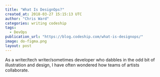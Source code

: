 ```yaml
---
title: "What Is DesignOps?"
created_at: 2018-03-27 15:15:13 UTC
author: "Chris Ward"
categories: writing codeship
tags:
  - DevOps
publication_url: "https://blog.codeship.com/what-is-designops/"
image: do-figma.png
layout: post
---
```

As a writer/tech writer/sometimes developer who dabbles in the odd bit of illustration and design, I have often wondered how teams of artists collaborate.

